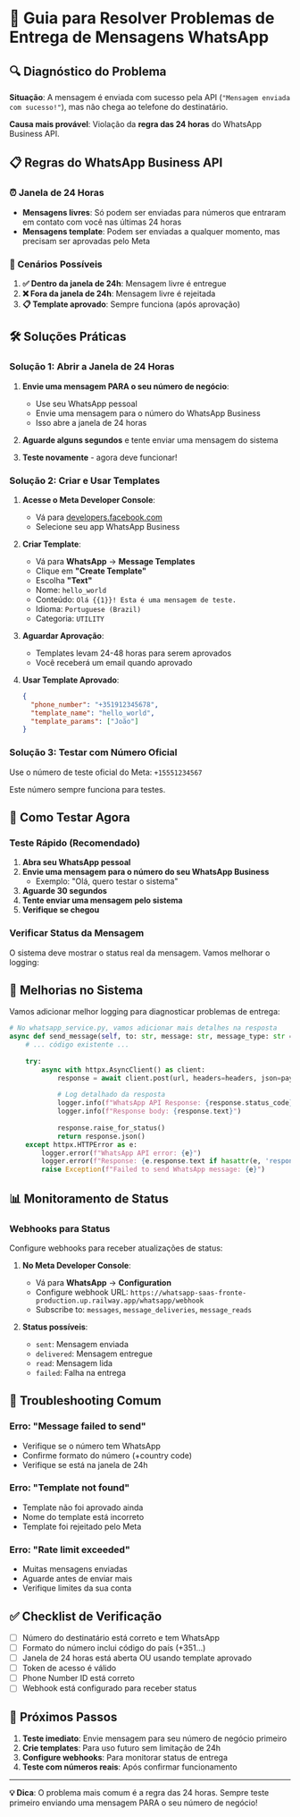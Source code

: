 # 🚀 Guia para Resolver Problemas de Entrega de Mensagens WhatsApp

## 🔍 Diagnóstico do Problema

**Situação**: A mensagem é enviada com sucesso pela API (`"Mensagem enviada com sucesso!"`), mas não chega ao telefone do destinatário.

**Causa mais provável**: Violação da **regra das 24 horas** do WhatsApp Business API.

## 📋 Regras do WhatsApp Business API

### ⏰ Janela de 24 Horas
- **Mensagens livres**: Só podem ser enviadas para números que entraram em contato com você nas últimas 24 horas
- **Mensagens template**: Podem ser enviadas a qualquer momento, mas precisam ser aprovadas pelo Meta

### 🎯 Cenários Possíveis

1. **✅ Dentro da janela de 24h**: Mensagem livre é entregue
2. **❌ Fora da janela de 24h**: Mensagem livre é rejeitada
3. **📋 Template aprovado**: Sempre funciona (após aprovação)

## 🛠️ Soluções Práticas

### **Solução 1: Abrir a Janela de 24 Horas**

1. **Envie uma mensagem PARA o seu número de negócio**:
   - Use seu WhatsApp pessoal
   - Envie uma mensagem para o número do WhatsApp Business
   - Isso abre a janela de 24 horas

2. **Aguarde alguns segundos** e tente enviar uma mensagem do sistema

3. **Teste novamente** - agora deve funcionar!

### **Solução 2: Criar e Usar Templates**

1. **Acesse o Meta Developer Console**:
   - Vá para [developers.facebook.com](https://developers.facebook.com)
   - Selecione seu app WhatsApp Business

2. **Criar Template**:
   - Vá para **WhatsApp** → **Message Templates**
   - Clique em **"Create Template"**
   - Escolha **"Text"**
   - Nome: `hello_world`
   - Conteúdo: `Olá {{1}}! Esta é uma mensagem de teste.`
   - Idioma: `Portuguese (Brazil)`
   - Categoria: `UTILITY`

3. **Aguardar Aprovação**:
   - Templates levam 24-48 horas para serem aprovados
   - Você receberá um email quando aprovado

4. **Usar Template Aprovado**:
   ```json
   {
     "phone_number": "+351912345678",
     "template_name": "hello_world",
     "template_params": ["João"]
   }
   ```

### **Solução 3: Testar com Número Oficial**

Use o número de teste oficial do Meta: `+15551234567`

Este número sempre funciona para testes.

## 🧪 Como Testar Agora

### **Teste Rápido (Recomendado)**

1. **Abra seu WhatsApp pessoal**
2. **Envie uma mensagem para o número do seu WhatsApp Business**
   - Exemplo: "Olá, quero testar o sistema"
3. **Aguarde 30 segundos**
4. **Tente enviar uma mensagem pelo sistema**
5. **Verifique se chegou**

### **Verificar Status da Mensagem**

O sistema deve mostrar o status real da mensagem. Vamos melhorar o logging:

## 🔧 Melhorias no Sistema

Vamos adicionar melhor logging para diagnosticar problemas de entrega:

```python
# No whatsapp_service.py, vamos adicionar mais detalhes na resposta
async def send_message(self, to: str, message: str, message_type: str = "text") -> Dict[str, Any]:
    # ... código existente ...
    
    try:
        async with httpx.AsyncClient() as client:
            response = await client.post(url, headers=headers, json=payload)
            
            # Log detalhado da resposta
            logger.info(f"WhatsApp API Response: {response.status_code}")
            logger.info(f"Response body: {response.text}")
            
            response.raise_for_status()
            return response.json()
    except httpx.HTTPError as e:
        logger.error(f"WhatsApp API error: {e}")
        logger.error(f"Response: {e.response.text if hasattr(e, 'response') else 'No response'}")
        raise Exception(f"Failed to send WhatsApp message: {e}")
```

## 📊 Monitoramento de Status

### **Webhooks para Status**

Configure webhooks para receber atualizações de status:

1. **No Meta Developer Console**:
   - Vá para **WhatsApp** → **Configuration**
   - Configure webhook URL: `https://whatsapp-saas-fronte-production.up.railway.app/whatsapp/webhook`
   - Subscribe to: `messages`, `message_deliveries`, `message_reads`

2. **Status possíveis**:
   - `sent`: Mensagem enviada
   - `delivered`: Mensagem entregue
   - `read`: Mensagem lida
   - `failed`: Falha na entrega

## 🚨 Troubleshooting Comum

### **Erro: "Message failed to send"**
- Verifique se o número tem WhatsApp
- Confirme formato do número (+country code)
- Verifique se está na janela de 24h

### **Erro: "Template not found"**
- Template não foi aprovado ainda
- Nome do template está incorreto
- Template foi rejeitado pelo Meta

### **Erro: "Rate limit exceeded"**
- Muitas mensagens enviadas
- Aguarde antes de enviar mais
- Verifique limites da sua conta

## ✅ Checklist de Verificação

- [ ] Número do destinatário está correto e tem WhatsApp
- [ ] Formato do número inclui código do país (+351...)
- [ ] Janela de 24 horas está aberta OU usando template aprovado
- [ ] Token de acesso é válido
- [ ] Phone Number ID está correto
- [ ] Webhook está configurado para receber status

## 🎯 Próximos Passos

1. **Teste imediato**: Envie mensagem para seu número de negócio primeiro
2. **Crie templates**: Para uso futuro sem limitação de 24h
3. **Configure webhooks**: Para monitorar status de entrega
4. **Teste com números reais**: Após confirmar funcionamento

---

**💡 Dica**: O problema mais comum é a regra das 24 horas. Sempre teste primeiro enviando uma mensagem PARA o seu número de negócio!

